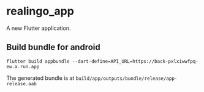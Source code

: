 # realingo_app

A new Flutter application.

## Build bundle for android

`flutter build appbundle --dart-define=API_URL=https://back-pxlxiwwfpq-ew.a.run.app`

The generated bundle is at `build/app/outputs/bundle/release/app-release.aab`